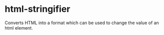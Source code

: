 # html-stringifier
Converts HTML into a format which can be used to change the value of an html element.
